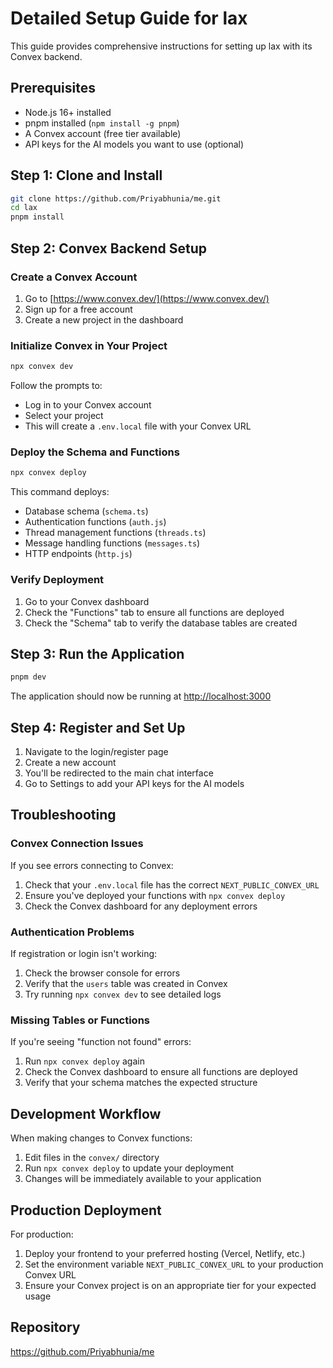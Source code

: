 # Detailed Setup Guide for lax

This guide provides comprehensive instructions for setting up lax with its Convex backend.

## Prerequisites

- Node.js 16+ installed
- pnpm installed (`npm install -g pnpm`)
- A Convex account (free tier available)
- API keys for the AI models you want to use (optional)

## Step 1: Clone and Install

```bash
git clone https://github.com/Priyabhunia/me.git
cd lax
pnpm install
```

## Step 2: Convex Backend Setup

### Create a Convex Account

1. Go to [https://www.convex.dev/](https://www.convex.dev/)
2. Sign up for a free account
3. Create a new project in the dashboard

### Initialize Convex in Your Project

```bash
npx convex dev
```

Follow the prompts to:
- Log in to your Convex account
- Select your project
- This will create a `.env.local` file with your Convex URL

### Deploy the Schema and Functions

```bash
npx convex deploy
```

This command deploys:
- Database schema (`schema.ts`)
- Authentication functions (`auth.js`)
- Thread management functions (`threads.ts`)
- Message handling functions (`messages.ts`)
- HTTP endpoints (`http.js`)

### Verify Deployment

1. Go to your Convex dashboard
2. Check the "Functions" tab to ensure all functions are deployed
3. Check the "Schema" tab to verify the database tables are created

## Step 3: Run the Application

```bash
pnpm dev
```

The application should now be running at [http://localhost:3000](http://localhost:3000)

## Step 4: Register and Set Up

1. Navigate to the login/register page
2. Create a new account
3. You'll be redirected to the main chat interface
4. Go to Settings to add your API keys for the AI models

## Troubleshooting

### Convex Connection Issues

If you see errors connecting to Convex:
1. Check that your `.env.local` file has the correct `NEXT_PUBLIC_CONVEX_URL`
2. Ensure you've deployed your functions with `npx convex deploy`
3. Check the Convex dashboard for any deployment errors

### Authentication Problems

If registration or login isn't working:
1. Check the browser console for errors
2. Verify that the `users` table was created in Convex
3. Try running `npx convex dev` to see detailed logs

### Missing Tables or Functions

If you're seeing "function not found" errors:
1. Run `npx convex deploy` again
2. Check the Convex dashboard to ensure all functions are deployed
3. Verify that your schema matches the expected structure

## Development Workflow

When making changes to Convex functions:
1. Edit files in the `convex/` directory
2. Run `npx convex deploy` to update your deployment
3. Changes will be immediately available to your application

## Production Deployment

For production:
1. Deploy your frontend to your preferred hosting (Vercel, Netlify, etc.)
2. Set the environment variable `NEXT_PUBLIC_CONVEX_URL` to your production Convex URL
3. Ensure your Convex project is on an appropriate tier for your expected usage

## Repository

https://github.com/Priyabhunia/me
